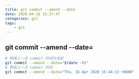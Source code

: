 ```yaml
---
title: git commit --amend --date
date: 2020-04-16 15:37:47
categories: git
tags:
    - git
---
```


## git commit --amend --date=

```bash
# 修改上一次 commit 时间为当前
git commit --amend --date="$(date -R)"
# 修改上一次 commit 时间
git commit --amend --date="Thu, 16 Apr 2020 15:44:13 +0800"
```
